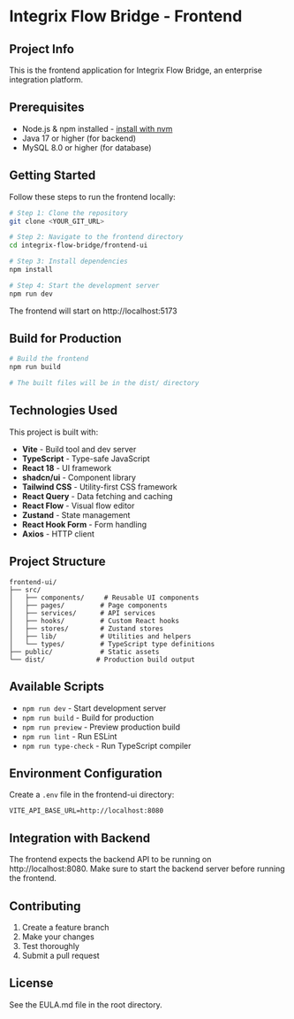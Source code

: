 # Integrix Flow Bridge - Frontend

## Project Info

This is the frontend application for Integrix Flow Bridge, an enterprise integration platform.

## Prerequisites

- Node.js & npm installed - [install with nvm](https://github.com/nvm-sh/nvm#installing-and-updating)
- Java 17 or higher (for backend)
- MySQL 8.0 or higher (for database)

## Getting Started

Follow these steps to run the frontend locally:

```sh
# Step 1: Clone the repository
git clone <YOUR_GIT_URL>

# Step 2: Navigate to the frontend directory
cd integrix-flow-bridge/frontend-ui

# Step 3: Install dependencies
npm install

# Step 4: Start the development server
npm run dev
```

The frontend will start on http://localhost:5173

## Build for Production

```sh
# Build the frontend
npm run build

# The built files will be in the dist/ directory
```

## Technologies Used

This project is built with:

- **Vite** - Build tool and dev server
- **TypeScript** - Type-safe JavaScript
- **React 18** - UI framework
- **shadcn/ui** - Component library
- **Tailwind CSS** - Utility-first CSS framework
- **React Query** - Data fetching and caching
- **React Flow** - Visual flow editor
- **Zustand** - State management
- **React Hook Form** - Form handling
- **Axios** - HTTP client

## Project Structure

```
frontend-ui/
├── src/
│   ├── components/     # Reusable UI components
│   ├── pages/         # Page components
│   ├── services/      # API services
│   ├── hooks/         # Custom React hooks
│   ├── stores/        # Zustand stores
│   ├── lib/           # Utilities and helpers
│   └── types/         # TypeScript type definitions
├── public/            # Static assets
└── dist/             # Production build output
```

## Available Scripts

- `npm run dev` - Start development server
- `npm run build` - Build for production
- `npm run preview` - Preview production build
- `npm run lint` - Run ESLint
- `npm run type-check` - Run TypeScript compiler

## Environment Configuration

Create a `.env` file in the frontend-ui directory:

```env
VITE_API_BASE_URL=http://localhost:8080
```

## Integration with Backend

The frontend expects the backend API to be running on http://localhost:8080. Make sure to start the backend server before running the frontend.

## Contributing

1. Create a feature branch
2. Make your changes
3. Test thoroughly
4. Submit a pull request

## License

See the EULA.md file in the root directory.